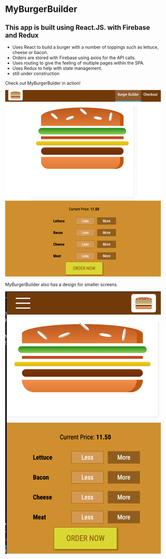 <h1>MyBurgerBuilder</h1>
<h2>This app is built using React.JS. with Firebase and Redux</h2>
<ul>
  <li>Uses React to build a burger with a number of toppings such as lettuce, cheese or bacon.</li>
  <li>Orders are stored with Firebase using axios for the API calls. </li>
  <li>Uses routing to give the feeling of multiple pages within the SPA.</li>
  <li>Uses Redux to help with state management.
  <li>still under construction</li>
 </ul>
 
 <p> Check out MyBurgerBulder in action! <p>
  <img src="src/assests/images/myburgerbuilder1.png">
  
  <p> MyBurgerBuilder also has a design for smaller screens. </p>
   <img src="src/assests/images/myburgerbuilder2.png">
